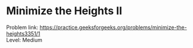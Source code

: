 # Minimize the Heights II
Problem link: https://practice.geeksforgeeks.org/problems/minimize-the-heights3351/1 <br>
Level: Medium